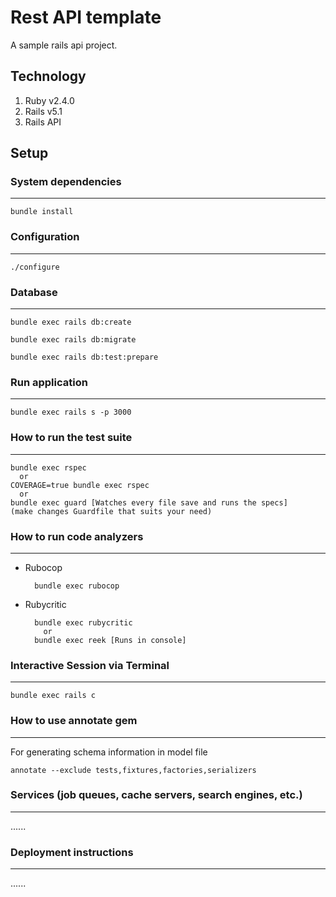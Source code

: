 Rest API template
=========

A sample rails api project.

## Technology

1. Ruby v2.4.0
2. Rails v5.1
3. Rails API

## Setup
### System dependencies
---------------------------------------------------

    bundle install

### Configuration
---------------------------------------------------

    ./configure

### Database
---------------------------------------------------

    bundle exec rails db:create

    bundle exec rails db:migrate

    bundle exec rails db:test:prepare

### Run application
---------------------------------------------------

    bundle exec rails s -p 3000

### How to run the test suite
---------------------------------------------------

    bundle exec rspec
      or
    COVERAGE=true bundle exec rspec
      or
    bundle exec guard [Watches every file save and runs the specs]
    (make changes Guardfile that suits your need)

### How to run code analyzers
---------------------------------------------------

* Rubocop

        bundle exec rubocop

* Rubycritic

        bundle exec rubycritic
          or
        bundle exec reek [Runs in console]

### Interactive Session via Terminal
---------------------------------------------------

    bundle exec rails c

### How to use annotate gem
---------------------------------------------------

For generating schema information in model file

    annotate --exclude tests,fixtures,factories,serializers

### Services (job queues, cache servers, search engines, etc.)
---------------------------------------------------

  ......

### Deployment instructions
---------------------------------------------------

  ......
